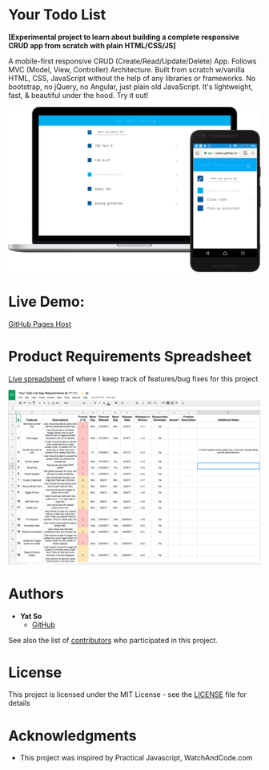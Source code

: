 # Your Todo List

**[Experimental project to learn about building a complete responsive CRUD app from scratch with plain HTML/CSS/JS]**

A mobile-first responsive CRUD (Create/Read/Update/Delete) App. Follows MVC (Model, View, Controller) Architecture. Built from scratch w/vanilla HTML, CSS, JavaScript without the help of any libraries or frameworks. No bootstrap, no jQuery, no Angular, just plain old JavaScript. It's lightweight, fast, & beautiful under the hood. Try it out!

<a href="https://yatso.github.io/todo-list-vanillajs/"><img src="images/your-todo-list-screenshot.png" width="550px">
</a>

# Live Demo: 

[GitHub Pages Host](https://yatso.github.io/todo-list-vanillajs/)


# Product Requirements Spreadsheet

[Live spreadsheet](https://docs.google.com/spreadsheets/d/1FBzzkegbim7s9JL9w2T45eQT4UU22N3eE4hX197ILSg/edit?usp=sharing) of where I keep track of features/bug fixes for this project

<a href="https://docs.google.com/spreadsheets/d/1FBzzkegbim7s9JL9w2T45eQT4UU22N3eE4hX197ILSg/edit?usp=sharing"><img src="images/todo-list-product-spreadsheet.png" width="550px">
</a>

# Authors

* **Yat So**  
  - [GitHub](https://github.com/yatso)

See also the list of [contributors](https://github.com/yatso/todo-list-vanillajs/contributors) who participated in this project.

# License

This project is licensed under the MIT License - see the [LICENSE](LICENSE) file for details

# Acknowledgments

* This project was inspired by Practical Javascript, WatchAndCode.com 


